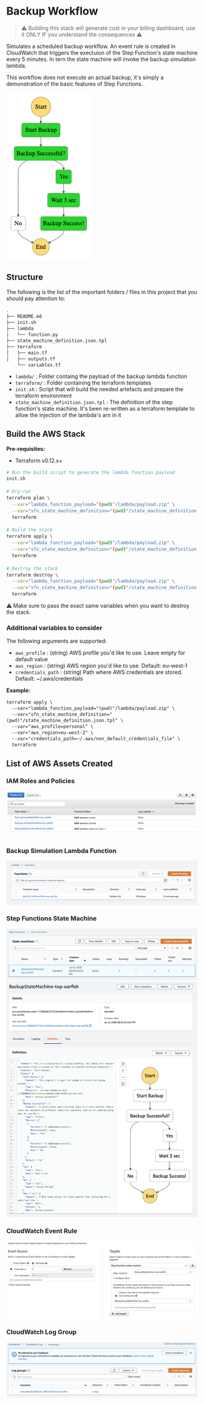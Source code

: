 # Backup Workflow
> ⚠️ Building this stack will generate cost in your billing dashboard, use it ONLY IF you understand the consequences ⚠️

Simulates a scheduled backup workflow. An event rule is created in CloudWatch that triggers the exectuion of the Step Function's state machine every 5 minutes. In tern the state machine will invoke the backup simulation lambda.

This workflow does not execute an actual backup, it's simply a demonstration of the basic features of Step Functions.

!["State Machine Execution"](./_assets/FB8FAAE9-EA32-413B-B191-5381SSS1D38B8.png)

## Structure

The following is the list of the important folders / files in this project that you should pay attention to:
```
.
├── README.md
├── init.sh
├── lambda
│   └── function.py
├── state_machine_definition.json.tpl
├── terraform
│   ├── main.tf
│   ├── outputs.tf
    └── variables.tf
```

- `lambda/` : Folder containg the payload of the backup lambda function
- `terraform/` : Folder containing the terraform templates
- `init.sh` : Script that will build the needed artefacts and prepare the terraform environment
- `state_machine_definition.json.tpl` : The definition of the step function's state machine. It's been re-written as a terraform template to allow the injection of the lambda's arn in it

## Build the AWS Stack

**Pre-requisites:**
- Terraform v0.12.x+

```sh
# Run the build script to generate the lambda function payload
init.sh

# Dry-run
terraform plan \
  --var="lambda_function_payload="(pwd)"/lambda/payload.zip" \
  --var="sfn_state_machine_definition="(pwd)"/state_machine_definition.json.tpl" \
  terraform

# Build the stack
terraform apply \
  --var="lambda_function_payload="(pwd)"/lambda/payload.zip" \
  --var="sfn_state_machine_definition="(pwd)"/state_machine_definition.json.tpl" \
  terraform

# Destroy the stack
terraform destroy \
  --var="lambda_function_payload="(pwd)"/lambda/payload.zip" \
  --var="sfn_state_machine_definition="(pwd)"/state_machine_definition.json.tpl" \
  terraform
```

⚠️ Make sure to pass the exact same variables when you want to destroy the stack.

### Additional variables to consider

The following arguments are supported:

- `aws_profile` : (string) AWS profile you'd like to use. Leave empty for default value
- `aws_region` : (string) AWS region you'd like to use. Default: eu-west-1
- `credentials_path` : (string) Path where AWS credentials are stored. Default: ~/.aws/credentials

**Example:**
```
terraform apply \
  --var="lambda_function_payload="(pwd)"/lambda/payload.zip" \
  --var="sfn_state_machine_definition="(pwd)"/state_machine_definition.json.tpl" \
  --var="aws_profile=personal" \
  --var="aws_region=eu-west-2" \
  --var="credentials_path=~/.aws/non_default_credentials_file" \
  terraform
```

## List of AWS Assets Created

### IAM Roles and Policies

!["IAM Roles and Policies"](./_assets/08723B45-EB14-49FE-8DF2-8C37F6E4D927.png)

### Backup Simulation Lambda Function

!["Backup Simulation Lambda Function"](./_assets/F364A6D2-9A5F-4FF9-AE89-3EF9EA9CE641.png)

### Step Functions State Machine

!["Step Functions State Machine"](./_assets/470714DE-7962-4E16-AAE7-F6B3CBA88F3E.png)
!["Step Functions State Machine Definition"](./_assets/FB8F40E9-EC32-413B-B191-5381481D38B8.png)

### CloudWatch Event Rule

!["CloudWatch Event Rule"](./_assets/0AC2C839-46CA-4FF1-8D39-6BBD7E4D6ADF.png)

### CloudWatch Log Group

!["CloudWatch Log Group"](./_assets/2BE10541-934B-42B6-82D2-3C1001112738.png)